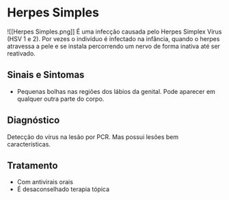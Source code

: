 # Herpes Simples
![[Herpes Simples.png]]
É uma infecção causada pelo Herpes Simplex Virus (HSV 1 e 2). Por vezes o indivíduo é infectado na infância, quando o herpes atravessa a pele e se instala percorrendo um nervo de forma inativa até ser reativado.

## Sinais e Sintomas
- Pequenas bolhas nas regiões dos lábios da genital. Pode aparecer em qualquer outra parte do corpo.

## Diagnóstico
Detecção do vírus na lesão por PCR. Mas possui lesões bem características.

## Tratamento
- Com antivirais orais
- É desaconselhado terapia tópica